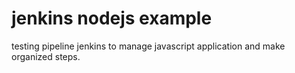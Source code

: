 # jenkins nodejs example

testing pipeline jenkins to manage javascript application and make organized steps.
